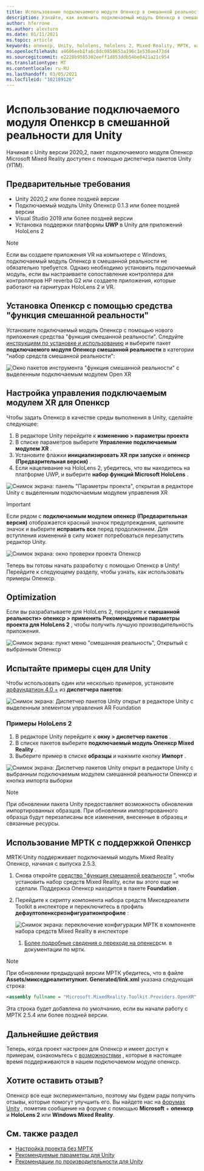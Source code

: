 ```yaml
---
title: Использование подключаемого модуля Опенкср в смешанной реальности для Unity
description: Узнайте, как включить подключаемый модуль Опенкср в смешанной реальности для проектов Unity.
author: hferrone
ms.author: alexturn
ms.date: 01/11/2021
ms.topic: article
keywords: опенкср, Unity, hololens, hololens 2, Mixed Reality, МРТК, набор средств для смешанной реальности, дополненная реальность, виртуальная реальность, гарнитуры смешанной реальности, обучение, учебник, начало работы
ms.openlocfilehash: a4606eeb1fa6c8dc0858653a196c1e536ae473d4
ms.sourcegitcommit: e2228b9585302eeff1d853ddb54be8421a21c954
ms.translationtype: MT
ms.contentlocale: ru-RU
ms.lasthandoff: 03/05/2021
ms.locfileid: "102189126"
---
```

# <a name="using-the-mixed-reality-openxr-plugin-for-unity"></a>Использование подключаемого модуля Опенкср в смешанной реальности для Unity

Начиная с Unity версии 2020,2, пакет подключаемого модуля Опенкср Microsoft Mixed Reality доступен с помощью диспетчера пакетов Unity (УПМ).

## <a name="prerequisites"></a>Предварительные требования

* Unity 2020,2 или более поздней версии
* Подключаемый модуль Unity Опенкср 0.1.3 или более поздней версии
* Visual Studio 2019 или более поздней версии
* Установка поддержки платформы **UWP** в Unity для приложений HoloLens 2

> [!NOTE]
> Если вы создаете приложения VR на компьютере с Windows, подключаемый модуль Опенкср в смешанной реальности не обязательно требуется. Однако необходимо установить подключаемый модуль, если вы настраиваете сопоставление контроллера для контроллеров HP reverbа G2 или создаете приложения, которые работают на гарнитурах HoloLens 2 и VR.

## <a name="installing-openxr-with-the-mixed-reality-feature-tool"></a>Установка Опенкср с помощью средства "функция смешанной реальности"

Установите подключаемый модуль Опенкср с помощью нового приложения средства "функция смешанной реальности". Следуйте [инструкциям по установке и использованию](welcome-to-mr-feature-tool.md) и выберите пакет **подключаемого модуля Опенкср смешанной реальности** в категории "набор средств смешанной реальности":

![Окно пакетов инструмента "функция смешанной реальности" с выделенным подключаемым модулем Open XR](images/feature-tool-openxr.png)

## <a name="configuring-xr-plugin-management-for-openxr"></a>Настройка управления подключаемым модулем XR для Опенкср

Чтобы задать Опенкср в качестве среды выполнения в Unity, сделайте следующее:

1. В редакторе Unity перейдите к **изменению > параметры проекта**
2. В списке параметров выберите **Управление подключаемым модулем XR** .
3. Установите флажки **инициализировать XR при запуске** и **опенкср (Предварительная версия)** .
4. Если нацеливание на HoloLens 2, убедитесь, что вы находитесь на платформе UWP, и выберите **набор функций Microsoft HoloLens** .

![Снимок экрана: панель "Параметры проекта", открытая в редакторе Unity с выделенным подключаемым модулем управления XR](images/openxr-img-05.png)

> [!IMPORTANT]
> Если рядом с **подключаемым модулем опенкср (Предварительная версия)** отображается красный значок предупреждения, щелкните значок и выберите **исправить все** перед продолжением. Для вступления изменений в силу может потребоваться перезапустить редактор Unity.

![Снимок экрана: окно проверки проекта Опенкср](images/openxr-img-06.png)

Теперь вы готовы начать разработку с помощью Опенкср в Unity!  Перейдите к следующему разделу, чтобы узнать, как использовать примеры Опенкср.

## <a name="optimization"></a>Optimization

Если вы разрабатываете для HoloLens 2, перейдите к **смешанной реальности> опенкср > применить Рекомендуемые параметры проекта для HoloLens 2** , чтобы получить лучшую производительность приложения.

![Снимок экрана: пункт меню "смешанная реальность", Открытый с выбранным Опенкср](images/openxr-img-08.png)

## <a name="try-out-the-unity-sample-scenes"></a>Испытайте примеры сцен для Unity

Чтобы использовать один или несколько примеров, установите [арфаундатион 4.0 +](https://docs.unity3d.com/Packages/com.unity.xr.arfoundation@4.1/manual/index.html#installing-ar-foundation) из **диспетчера пакетов**:

![Снимок экрана: Диспетчер пакетов Unity открыт в редакторе Unity с выделенным элементом управления AR Foundation](images/openxr-img-09.png)

### <a name="hololens-2-samples"></a>Примеры HoloLens 2

1. В редакторе Unity перейдите к **окну > диспетчер пакетов** .
2. В списке пакетов выберите **подключаемый модуль Опенкср Mixed Reality** .
3. Выберите пример в списке **образцы** и нажмите кнопку **Импорт** .

![Снимок экрана: Диспетчер пакетов Unity открыт в редакторе Unity с выбранным подключаемым модулем смешанной реальности Опенкср и кнопка импорта выборки](images/openxr-img-03.png)

<!-- ### For all other OpenXR samples

1. In the Unity Editor, navigate to **Window > Package Manager**
2. In the list of packages, select **OpenXR Plugin**
3. Locate the sample in the **Samples** list and select **Import**

![Screenshot of Unity Package Manager open in Unity editor with OpenXR Plugin selected and samples import button highlighted](images/openxr-img-10.png) -->

> [!NOTE]
> При обновлении пакета Unity предоставляет возможность обновления импортированных образцов.  При обновлении импортированного образца будут перезаписаны все изменения, внесенные в образец и связанные ресурсы.

## <a name="using-mrtk-with-openxr-support"></a>Использование МРТК с поддержкой Опенкср

MRTK-Unity поддерживает подключаемый модуль Mixed Reality Опенкср, начиная с выпуска 2.5.3.

1. Снова откройте [средство "функция смешанной реальности](welcome-to-mr-feature-tool.md) ", чтобы установить набор средств Mixed Reality, если вы этого еще не сделали. Поддержка Опенкср находится в пакете **Foundation** .
2. Перейдите к скрипту компонента набора средств Микседреалити Toolkit в инспекторе и переключитесь в профиль **дефаултопенксрконфигуратионпрофиле** :

    ![Снимок экрана: переключение конфигурации МРТК в компоненте набора средств Mixed Reality в инспекторе](images/openxr-img-11.png)

    1. [Более подробные сведения о переходе на опенкср](https://docs.microsoft.com/windows/mixed-reality/mrtk-unity/configuration/getting-started-with-mrtk-and-xrsdk#configuring-mrtk-for-the-xr-sdk-pipeline)см. в документации по мртк.

> [!NOTE]
> При обновлении предыдущей версии МРТК убедитесь, что в файле **Assets/микседреалититулкит. Generated/link.xml** указана следующая строка:
>
> ```xml
> <assembly fullname = "Microsoft.MixedReality.Toolkit.Providers.OpenXR" preserve="all"/>
> ```
>
> Эта строка будет добавлена по умолчанию, если вы начали работу с МРТК 2.5.4 или более поздней версии.

## <a name="next-steps"></a>Дальнейшие действия

Теперь, когда проект настроен для Опенкср и имеет доступ к примерам, ознакомьтесь с [возможностями](openxr-supported-features.md) , которые в настоящее время поддерживаются в нашем подключаемом модуле опенкср.

## <a name="have-feedback"></a>Хотите оставить отзыв?

Опенкср все еще экспериментально, поэтому мы будем рады получить отзывы, которые помогут улучшить его. Вы найдете нас на [форумах Unity](https://aka.ms/unityforums) , пометив сообщение на форуме с помощью **Microsoft**  +  **опенкср** и **HoloLens 2** или **Windows Mixed Reality**.

## <a name="see-also"></a>См. также раздел

* [Настройка проекта без МРТК](configure-unity-project.md)
* [Рекомендуемые параметры для Unity](recommended-settings-for-unity.md)
* [Рекомендации по производительности для Unity](performance-recommendations-for-unity.md#how-to-profile-with-unity)
